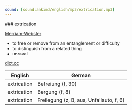 ```yaml
---
sound: [sound:ankimd/english/mp3/extrication.mp3]
---
```


\### extrication

[Merriam-Webster](https://www.merriam-webster.com/dictionary/extrication)

- to free or remove from an entanglement or difficulty
- to distinguish from a related thing
- unravel

[dict.cc](https://www.dict.cc/extrication)

| English        | German       |
| -------------- | ------------ |
| extrication | Befreiung (f, 30) |
| extrication | Bergung (f, 8) |
| extrication | Freilegung (z, B, aus, Unfallauto, f, 6) |
